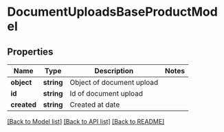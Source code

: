 # DocumentUploadsBaseProductModel

## Properties
Name | Type | Description | Notes
------------ | ------------- | ------------- | -------------
**object** | **string** | Object of document upload | 
**id** | **string** | Id of document upload | 
**created** | **string** | Created at date | 

[[Back to Model list]](../README.md#documentation-for-models) [[Back to API list]](../README.md#documentation-for-api-endpoints) [[Back to README]](../README.md)


